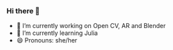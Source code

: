 ### Hi there 👋

<!--
**shriaas2898/shriaas2898** is a ✨ _special_ ✨ repository because its `README.md` (this file) appears on your GitHub profile.

Here are some ideas to get you started:
-->
- 🔭 I’m currently working on Open CV, AR and Blender
- 🌱 I’m currently learning Julia
- 😄 Pronouns: she/her
